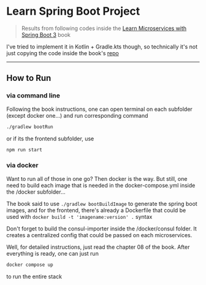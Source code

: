 # Learn Spring Boot Project
>  Results from following codes inside the [Learn Microservices with Spring Boot 3]() book

I've tried to implement it in Kotlin + Gradle.kts though, so technically it's not just copying the code inside the book's [repo](https://github.com/Book-Microservices-v3)

---

## How to Run

### via command line
Following the book instructions, one can open terminal on each subfolder (except docker one...) and run corresponding command

```bash
./gradlew bootRun
```
or if its the frontend subfolder, use
```bash
npm run start
```

### via docker
Want to run all of those in one go? Then docker is the way.
But still, one need to build each image that is needed in the docker-compose.yml inside the /docker subfolder...

The book said to use ``./gradlew bootBuildImage`` to generate the spring boot images, 
and for the frontend, there's already a Dockerfile that could be used with ``docker build -t 'imagename:version' .`` syntax

Don't forget to build the consul-importer inside the /docker/consul folder. It creates a centralized config that could be passed on each microservices.

Well, for detailed instructions, just read the chapter 08 of the book. After everything is ready, one can just run
```bash
docker compose up
```
to run the entire stack
